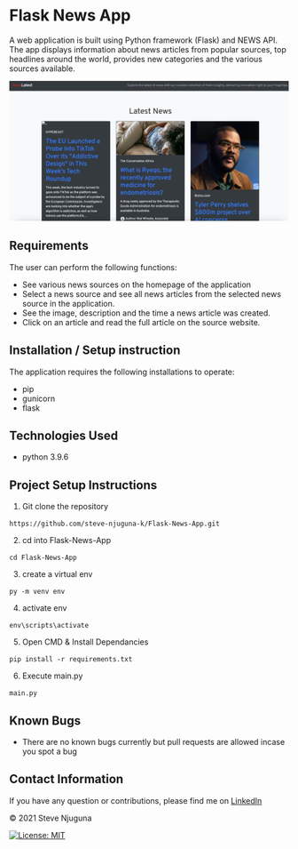 # Flask News App
A web application is built using Python framework (Flask) and NEWS API. The app displays information about news articles from popular sources, top headlines around the world, provides new categories and the various sources available.

![](https://github.com/surajrimal/Sora-Latest/blob/main/app/static/assets/img/screenshot.PNG)

## Requirements
The user can perform the following functions:

- See various news sources on the homepage of the application
- Select a news source and see all news articles from the selected news source in the application.
- See the image, description and the time a news article was created.
- Click on an article and read the full article on the source website.

## Installation / Setup instruction
The application requires the following installations to operate:
- pip
- gunicorn
- flask

## Technologies Used
- python 3.9.6

## Project Setup Instructions
1) Git clone the repository 
```
https://github.com/steve-njuguna-k/Flask-News-App.git
```
2. cd into Flask-News-App
```
cd Flask-News-App
```
3. create a virtual env
```
py -m venv env
```
4. activate env
```
env\scripts\activate
```
5. Open CMD & Install Dependancies
```
pip install -r requirements.txt
```
6. Execute main.py
```
main.py
```

## Known Bugs
- There are no known bugs currently but pull requests are allowed incase you spot a bug

## Contact Information
If you have any question or contributions, please find me on [LinkedIn](https://www.linkedin.com/in/steve-njuguna-aa426096/)

© 2021 Steve Njuguna

[![License: MIT](https://img.shields.io/badge/License-MIT-yellow.svg)](https://opensource.org/licenses/MIT)
